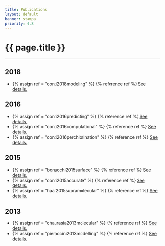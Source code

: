 ```yaml
---
title: Publications
layout: default
banner: stampa
priority: 0.8
---
```


{{ page.title }}
================
---

## 2018
 - {% assign ref = "conti2018modeling" %} {% reference ref %} [See details.]({{ref}}/)

## 2016
 - {% assign ref = "conti2016predicting" %} {% reference ref %} [See details.]({{ref}}/)
 - {% assign ref = "conti2016computational" %} {% reference ref %} [See details.]({{ref}}/)
 - {% assign ref = "conti2016perchlorination" %} {% reference ref %} [See details.]({{ref}}/)

## 2015
 - {% assign ref = "bonacchi2015surface" %} {% reference ref %} [See details.]({{ref}}/)
 - {% assign ref = "conti2015accurate" %} {% reference ref %} [See details.]({{ref}}/)
 - {% assign ref = "haar2015supramolecular" %} {% reference ref %} [See details.]({{ref}}/)

## 2013
 - {% assign ref = "chaurasia2013molecular" %} {% reference ref %} [See details.]({{ref}}/)
 - {% assign ref = "pieraccini2013modelling" %} {% reference ref %} [See details.]({{ref}}/)

